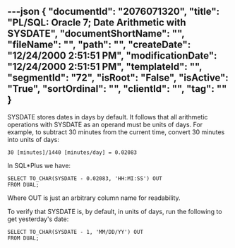 ---json
{
  "documentId": "2076071320",
  "title": "PL/SQL: Oracle 7; Date Arithmetic with SYSDATE",
  "documentShortName": "",
  "fileName": "",
  "path": "",
  "createDate": "12/24/2000 2:51:51 PM",
  "modificationDate": "12/24/2000 2:51:51 PM",
  "templateId": "",
  "segmentId": "72",
  "isRoot": "False",
  "isActive": "True",
  "sortOrdinal": "",
  "clientId": "",
  "tag": ""
}
---

SYSDATE stores dates in days by default. It follows that all arithmetic operations with SYSDATE as an operand must be units of days. For example, to subtract 30 minutes from the current time, convert 30 minutes into units of days:

    30 [minutes]/1440 [minutes/day] = 0.02083

In SQL*Plus we have:

    SELECT TO_CHAR(SYSDATE - 0.02083, 'HH:MI:SS') OUT
    FROM DUAL;

Where OUT is just an arbitrary column name for readability.

To verify that SYSDATE is, by default, in units of days, run the following to get yesterday's date:

    SELECT TO_CHAR(SYSDATE - 1, 'MM/DD/YY') OUT
    FROM DUAL;
